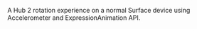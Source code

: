 A Hub 2 rotation experience on a normal Surface device using Accelerometer and ExpressionAnimation API.
